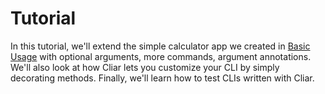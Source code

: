 # Tutorial

In this tutorial, we'll extend the simple calculator app we created in [Basic Usage](index.md#basic-usage) with optional arguments, more commands, argument annotations. We'll also look at how Cliar lets you customize your CLI by simply decorating methods. Finally, we'll learn how to test CLIs written with Cliar.

